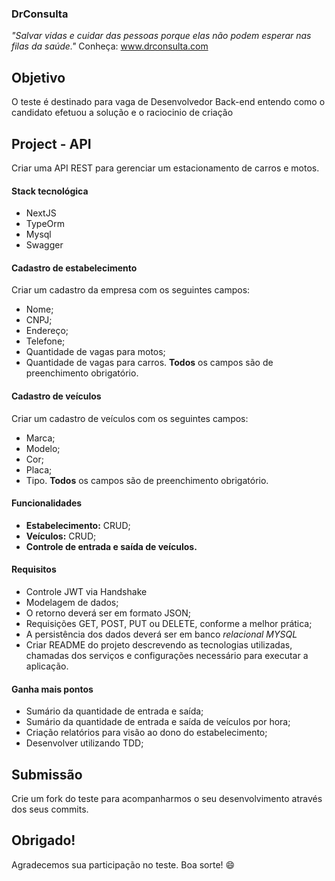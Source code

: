 ### DrConsulta
*"Salvar vidas e cuidar das pessoas porque elas não podem esperar nas filas da saúde."*
Conheça: www.drconsulta.com

## Objetivo
O teste é destinado para vaga de Desenvolvedor Back-end entendo como o candidato efetuou a solução e o raciocinio de criação

## Project - API
Criar uma API REST para gerenciar um estacionamento de carros e motos.

#### Stack tecnológica
- NextJS
- TypeOrm
- Mysql
- Swagger

#### Cadastro de estabelecimento
Criar um cadastro da empresa com os seguintes campos:
- Nome;
- CNPJ;
- Endereço;
- Telefone;
- Quantidade de vagas para motos;
- Quantidade de vagas para carros.
**Todos** os campos são de preenchimento obrigatório.

#### Cadastro de veículos
Criar um cadastro de veículos com os seguintes campos:
- Marca;
- Modelo;
- Cor;
- Placa;
- Tipo.
**Todos** os campos são de preenchimento obrigatório.

#### Funcionalidades
- **Estabelecimento:** CRUD;
- **Veículos:** CRUD;
- **Controle de entrada e saída de veículos.**

#### Requisitos
- Controle JWT via Handshake
- Modelagem de dados;
- O retorno deverá ser em formato JSON;
- Requisições GET, POST, PUT ou DELETE, conforme a melhor prática;
- A persistência dos dados deverá ser em banco *relacional MYSQL*
- Criar README do projeto descrevendo as tecnologias utilizadas, chamadas dos serviços e configurações necessário para executar a aplicação.
   
#### Ganha mais pontos
- Sumário da quantidade de entrada e saída;
- Sumário da quantidade de entrada e saída de veículos por hora;
- Criação relatórios para visão ao dono do estabelecimento;
- Desenvolver utilizando TDD;

## Submissão
Crie um fork do teste para acompanharmos o seu desenvolvimento através dos seus commits.

## Obrigado!
Agradecemos sua participação no teste. Boa sorte! 😄
